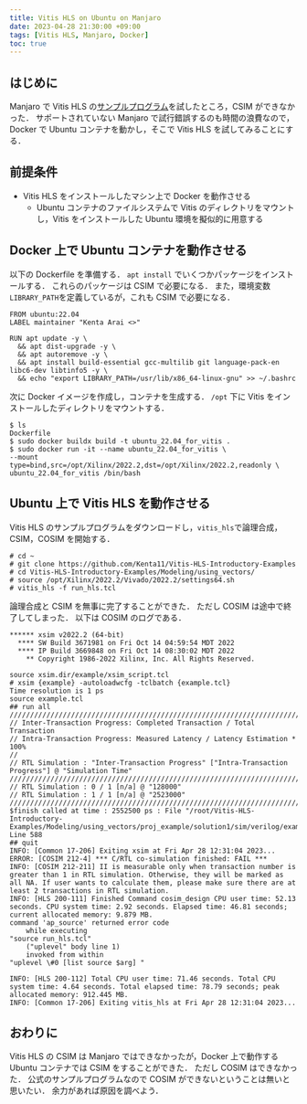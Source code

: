 ```yaml
---
title: Vitis HLS on Ubuntu on Manjaro
date: 2023-04-28 21:30:00 +09:00
tags: [Vitis HLS, Manjaro, Docker]
toc: true
---
```


## はじめに

Manjaro で Vitis HLS の[サンプルプログラム](https://github.com/Kenta11/Vitis-HLS-Introductory-Examples)を試したところ，CSIM ができなかった．
サポートされていない Manjaro で試行錯誤するのも時間の浪費なので，Docker で Ubuntu コンテナを動かし，そこで Vitis HLS を試してみることにする．

## 前提条件

- Vitis HLS をインストールしたマシン上で Docker を動作させる
  - Ubuntu コンテナのファイルシステムで Vitis のディレクトリをマウントし，Vitis をインストールした Ubuntu 環境を擬似的に用意する

## Docker 上で Ubuntu コンテナを動作させる

以下の Dockerfile を準備する．
`apt install` でいくつかパッケージをインストールする．
これらのパッケージは CSIM で必要になる．
また，環境変数`LIBRARY_PATH`を定義しているが，これも CSIM で必要になる．

```
FROM ubuntu:22.04
LABEL maintainer "Kenta Arai <>"

RUN apt update -y \
  && apt dist-upgrade -y \
  && apt autoremove -y \
  && apt install build-essential gcc-multilib git language-pack-en libc6-dev libtinfo5 -y \
  && echo "export LIBRARY_PATH=/usr/lib/x86_64-linux-gnu" >> ~/.bashrc
```

次に Docker イメージを作成し，コンテナを生成する．
`/opt` 下に Vitis をインストールしたディレクトリをマウントする．

```
$ ls
Dockerfile
$ sudo docker buildx build -t ubuntu_22.04_for_vitis .
$ sudo docker run -it --name ubuntu_22.04_for_vitis \
--mount type=bind,src=/opt/Xilinx/2022.2,dst=/opt/Xilinx/2022.2,readonly \
ubuntu_22.04_for_vitis /bin/bash
```

## Ubuntu 上で Vitis HLS を動作させる

Vitis HLS のサンプルプログラムをダウンロードし，`vitis_hls`で論理合成，CSIM，COSIM を開始する．

```
# cd ~
# git clone https://github.com/Kenta11/Vitis-HLS-Introductory-Examples
# cd Vitis-HLS-Introductory-Examples/Modeling/using_vectors/
# source /opt/Xilinx/2022.2/Vivado/2022.2/settings64.sh
# vitis_hls -f run_hls.tcl
```

論理合成と CSIM を無事に完了することができた．
ただし COSIM は途中で終了してしまった．
以下は COSIM のログである．

```
****** xsim v2022.2 (64-bit)
  **** SW Build 3671981 on Fri Oct 14 04:59:54 MDT 2022
  **** IP Build 3669848 on Fri Oct 14 08:30:02 MDT 2022
    ** Copyright 1986-2022 Xilinx, Inc. All Rights Reserved.

source xsim.dir/example/xsim_script.tcl
# xsim {example} -autoloadwcfg -tclbatch {example.tcl}
Time resolution is 1 ps
source example.tcl
## run all
////////////////////////////////////////////////////////////////////////////////////
// Inter-Transaction Progress: Completed Transaction / Total Transaction
// Intra-Transaction Progress: Measured Latency / Latency Estimation * 100%
//
// RTL Simulation : "Inter-Transaction Progress" ["Intra-Transaction Progress"] @ "Simulation Time"
////////////////////////////////////////////////////////////////////////////////////
// RTL Simulation : 0 / 1 [n/a] @ "128000"
// RTL Simulation : 1 / 1 [n/a] @ "2523000"
////////////////////////////////////////////////////////////////////////////////////
$finish called at time : 2552500 ps : File "/root/Vitis-HLS-Introductory-Examples/Modeling/using_vectors/proj_example/solution1/sim/verilog/example.autotb.v" Line 588
## quit
INFO: [Common 17-206] Exiting xsim at Fri Apr 28 12:31:04 2023...
ERROR: [COSIM 212-4] *** C/RTL co-simulation finished: FAIL ***
INFO: [COSIM 212-211] II is measurable only when transaction number is greater than 1 in RTL simulation. Otherwise, they will be marked as all NA. If user wants to calculate them, please make sure there are at least 2 transactions in RTL simulation.
INFO: [HLS 200-111] Finished Command cosim_design CPU user time: 52.13 seconds. CPU system time: 2.92 seconds. Elapsed time: 46.81 seconds; current allocated memory: 9.879 MB.
command 'ap_source' returned error code
    while executing
"source run_hls.tcl"
    ("uplevel" body line 1)
    invoked from within
"uplevel \#0 [list source $arg] "

INFO: [HLS 200-112] Total CPU user time: 71.46 seconds. Total CPU system time: 4.64 seconds. Total elapsed time: 78.79 seconds; peak allocated memory: 912.445 MB.
INFO: [Common 17-206] Exiting vitis_hls at Fri Apr 28 12:31:04 2023...
```

## おわりに

Vitis HLS の CSIM は Manjaro ではできなかったが，Docker 上で動作する Ubuntu コンテナでは CSIM をすることができた．
ただし COSIM はできなかった．
公式のサンプルプログラムなので COSIM ができないということは無いと思いたい．
余力があれば原因を調べよう．
